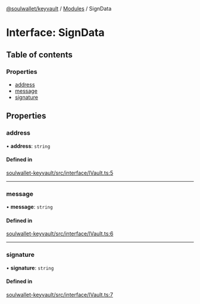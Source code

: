 [@soulwallet/keyvault](../README.md) / [Modules](../modules.md) / SignData

# Interface: SignData

## Table of contents

### Properties

- [address](SignData.md#address)
- [message](SignData.md#message)
- [signature](SignData.md#signature)

## Properties

### address

• **address**: `string`

#### Defined in

[soulwallet-keyvault/src/interface/IVault.ts:5](https://github.com/SoulWallet/soulwalletlib/blob/fc04501/packages/soulwallet-keyvault/src/interface/IVault.ts#L5)

___

### message

• **message**: `string`

#### Defined in

[soulwallet-keyvault/src/interface/IVault.ts:6](https://github.com/SoulWallet/soulwalletlib/blob/fc04501/packages/soulwallet-keyvault/src/interface/IVault.ts#L6)

___

### signature

• **signature**: `string`

#### Defined in

[soulwallet-keyvault/src/interface/IVault.ts:7](https://github.com/SoulWallet/soulwalletlib/blob/fc04501/packages/soulwallet-keyvault/src/interface/IVault.ts#L7)
